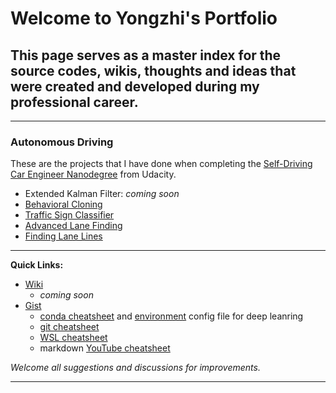 # Welcome to Yongzhi's Portfolio

## This page serves as a master index for the source codes, wikis, thoughts and ideas that were created and developed during my professional career.

---

### Autonomous Driving

These are the projects that I have done when completing the [Self-Driving Car Engineer Nanodegree](http://www.udacity.com/drive) from Udacity.

- Extended Kalman Filter: _coming soon_
- [Behavioral Cloning](./udacity/BehavioralCloning.md)
- [Traffic Sign Classifier](./udacity/TrafficSignClassifier.md)
- [Advanced Lane Finding](./udacity/AdvancedLaneFinding.md)
- [Finding Lane Lines](./udacity/FindingLaneLines.md)

---

**Quick Links:**
+ [Wiki](https://github.com/bitsurgeon/wiki)
  - _coming soon_
+ [Gist](https://gist.github.com/bitsurgeon)
  - [conda cheatsheet](https://gist.github.com/bitsurgeon/7a2487a0ba03e37f2cc4fe1f2f2b38fb) and [environment](https://gist.github.com/bitsurgeon/7a0ef420c79ad882b628746174c9e8b7) config file for deep leanring
  - [git cheatsheet](https://gist.github.com/bitsurgeon/fafeba1ffaad7a2ad3210e6c76e7d003)
  - [WSL cheatsheet](https://gist.github.com/bitsurgeon/cc8d0bede2018e63419cc1d64cb00721)
  - markdown [YouTube cheatsheet](https://gist.github.com/bitsurgeon/acd769ae3236c48a433e0acb11784c2e)

_Welcome all suggestions and discussions for improvements._

---
